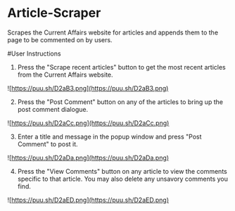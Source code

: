 # Article-Scraper

Scrapes the Current Affairs website for articles and appends them to the page to be commented on by users.

#User Instructions

1. Press the "Scrape recent articles" button to get the most recent articles from the Current Affairs website.

![https://puu.sh/D2aB3.png](https://puu.sh/D2aB3.png)

2. Press the "Post Comment" button on any of the articles to bring up the post comment dialogue.

![https://puu.sh/D2aCc.png](https://puu.sh/D2aCc.png)

3. Enter a title and message in the popup window and press "Post Comment" to post it.

![https://puu.sh/D2aDa.png](https://puu.sh/D2aDa.png)

4. Press the "View Comments" button on any article to view the comments specific to that article. You may also
delete any unsavory comments you find.

![https://puu.sh/D2aED.png](https://puu.sh/D2aED.png)